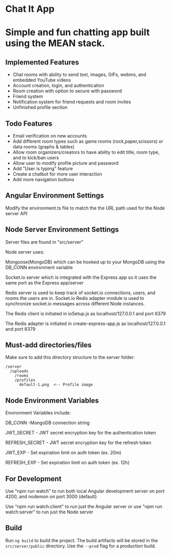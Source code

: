 # Chat It App
# Simple and fun chatting app built using the MEAN stack. 

## Implemented Features

- Chat rooms with ability to send text, images, GIFs, webms, and embedded YouTube videos
- Account creation, login, and authentication
- Room creation with option to secure with password
- Friend system
- Notification system for friend requests and room invites
- Unfinished profile section

## Todo Features

- Email verification on new accounts
- Add different room types such as game rooms (rock,paper,scissors) or data rooms (graphs & tables)
- Allow room organizers/creators to have ability to edit title, room type, and to kick/ban users
- Allow user to modify profile picture and password
- Add "User is typing" feature
- Create a chatbot for more user interaction
- Add more navigation buttons

## Angular Environment Settings

Modify the environment.ts file to match the the URL path used for the Node server API

## Node Server Environment Settings

Server files are found in "src/server"

Node server uses:

Mongoose(MongoDB) which can be hooked up to your MongoDB using the DB_CONN environment variable

Socket.io server which is integrated with the Express app so it uses the same port as the Express app/server

Redis server is used to keep track of socket.io connections, users, and rooms the users are in. Socket.io Redis adapter module is used to synchronize socket.io messages across different Node instances. 

The Redis client is initiated in ioSetup.js as localhost/127.0.0.1 and port 6379

The Redis adapter is initiated in create-express-app.js as localhost/127.0.0.1 and port 6379

## Must-add directories/files

Make sure to add this directory structure to the server folder:

    /server
      /uploads
        /rooms
        /profiles
          default-1.png  <-- Profile image   
      
     

## Node Environment Variables

Environment Variables include:

DB_CONN -MongoDB connection string

JWT_SECRET - JWT secret encryption key for the authentication token

REFRESH_SECRET - JWT secret encryption key for the refresh token

JWT_EXP - Set expiration limit on auth token (ex. 20m)

REFRESH_EXP - Set expiration limit on auth token (ex. 12h)


## For Development 

Use "npm run watch" to run both local Angular development server on port 4200, and nodemon on port 3000 (default)

Use "npm run watch:client" to run just the Angular server 
or 
use "npm run watch:server" to run just the Node server

## Build

Run `ng build` to build the project. The build artifacts will be stored in the `src/server/public` directory. Use the `--prod` flag for a production build.
